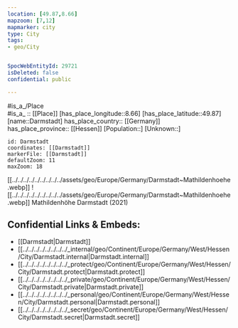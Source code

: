 ```yaml
---
location: [49.87,8.66] 
mapzoom: [7,12] 
mapmarker: city 
type: City
tags:
- geo/City


SpocWebEntityId: 29721
isDeleted: false
confidential: public

---
```


#is_a_/Place  
#is_a_ :: [[Place]] 
[has_place_longitude::8.66] 
[has_place_latitude::49.87] 
[name::Darmstadt] 
has_place_country:: [[Germany]]  
has_place_province:: [[Hessen]] 
[Population::] 
[Unknown::] 


```leaflet
id: Darmstadt
coordinates: [[Darmstadt]] 
markerFile: [[Darmstadt]] 
defaultZoom: 11 
maxZoom: 18
```


[[../../../../../../../../../assets/geo/Europe/Germany/Darmstadt~Mathildenhoehe.webp]] 
![[../../../../../../../../../assets/geo/Europe/Germany/Darmstadt~Mathildenhoehe.webp]] 
Mathildenhöhe Darmstadt (2021) 

## Confidential Links & Embeds: 
- [[Darmstadt|Darmstadt]]  
- [[../../../../../../../../_internal/geo/Continent/Europe/Germany/West/Hessen/City/Darmstadt.internal|Darmstadt.internal]] 
- [[../../../../../../../../_protect/geo/Continent/Europe/Germany/West/Hessen/City/Darmstadt.protect|Darmstadt.protect]] 
- [[../../../../../../../../_private/geo/Continent/Europe/Germany/West/Hessen/City/Darmstadt.private|Darmstadt.private]] 
- [[../../../../../../../../_personal/geo/Continent/Europe/Germany/West/Hessen/City/Darmstadt.personal|Darmstadt.personal]] 
- [[../../../../../../../../_secret/geo/Continent/Europe/Germany/West/Hessen/City/Darmstadt.secret|Darmstadt.secret]] 
